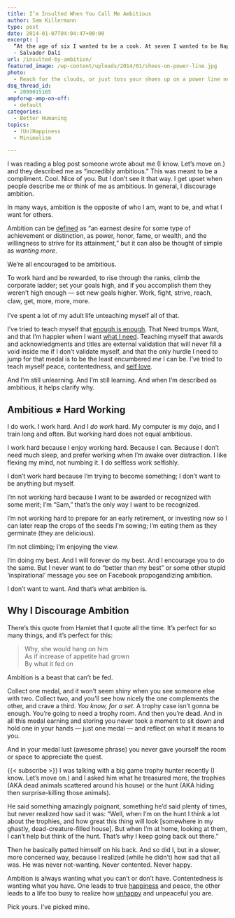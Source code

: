 ```yaml
---
title: I’m Insulted When You Call Me Ambitious
author: Sam Killermann
type: post
date: 2014-01-07T04:04:47+00:00
excerpt: |
  “At the age of six I wanted to be a cook. At seven I wanted to be Napoleon. And my ambition has been growing steadily ever since.”
  - Salvador Dalí
url: /insulted-by-ambition/
featured_image: /wp-content/uploads/2014/01/shoes-on-power-line.jpg
photo:
  - Reach for the clouds, or just toss your shoes up on a power line near them. I took that photo a few years ago in Ohio.
dsq_thread_id:
  - 2099015165
ampforwp-amp-on-off:
  - default
categories:
  - Better Humaning
topics:
  - (Un)Happiness
  - Minimalism

---
```

I was reading a blog post someone wrote about me (I know. Let&#8217;s move on.) and they described me as &#8220;incredibly ambitious.&#8221; This was meant to be a compliment. Cool. Nice of you. But I don&#8217;t see it that way. I get upset when people describe me or think of me as ambitious. In general, I discourage ambition.

In many ways, ambition is the opposite of who I am, want to be, and what I want for others.

<!--more-->

Ambition can be <a href="http://dictionary.reference.com/browse/ambition?s=t" target="_blank" rel="noopener noreferrer">defined</a> as &#8220;an earnest desire for some type of achievement or distinction, as power, honor, fame, or wealth, and the willingness to strive for its attainment,&#8221; but it can also be thought of simple as _wanting more_. 

We&#8217;re all encouraged to be ambitious. 

To work hard and be rewarded, to rise through the ranks, climb the corporate ladder; set your goals high, and if you accomplish them they weren&#8217;t high enough &#8212; set new goals higher. Work, fight, strive, reach, claw, get, more, more, more.<span style="line-height: 1.5em;"><br /> </span>

I&#8217;ve spent a lot of my adult life unteaching myself all of that. 

I&#8217;ve tried to teach myself that <a title="My Minimalism Story" href="/minimalism-story/" target="_blank" rel="noopener noreferrer">enough is enough</a>. That Need trumps Want, and that I&#8217;m happier when I want <a title="100+ Tips for Minimalism" href="/minimalism-tips/" target="_blank" rel="noopener noreferrer">what I need</a>. Teaching myself that awards and acknowledgments and titles are external validation that will never fill a void inside me if I don&#8217;t validate myself, and that the only hurdle I need to jump for that medal is to be the least encumbered _me_ I can be. I&#8217;ve tried to teach myself peace, contentedness, and <a title="Be Your Own Friend First" href="/be-your-own-friend-first/" target="_blank" rel="noopener noreferrer">self love</a>. 

And I&#8217;m still unlearning. And I&#8217;m still learning. And when I&#8217;m described as ambitious, it helps clarify why.

## Ambitious ≠ Hard Working

I do work. I work hard. And I _do work_ hard. My computer is my dojo, and I train long and often. But working hard does not equal ambitious. 

I work hard because I enjoy working hard. Because I can. Because I don&#8217;t need much sleep, and prefer working when I&#8217;m awake over distraction. I like flexing my mind, not numbing it. I do selfless work selfishly.

I don&#8217;t work hard because I&#8217;m trying to become something; I don&#8217;t want to be anything but myself. 

I&#8217;m not working hard because I want to be awarded or recognized with some merit; I&#8217;m &#8220;Sam,&#8221; that&#8217;s the only way I want to be recognized. 

I&#8217;m not working hard to prepare for an early retirement, or investing now so I can later reap the crops of the seeds I&#8217;m sowing; I&#8217;m eating them as they germinate (they are delicious). 

I&#8217;m not climbing; I&#8217;m enjoying the view.

I&#8217;m doing my best. And I will forever do my best. And I encourage you to do the same. But I never want to do &#8220;better than my best&#8221; or some other stupid &#8216;inspirational&#8217; message you see on Facebook propogandizing ambition. 

I don&#8217;t want to want. And that&#8217;s what ambition is.

## Why I Discourage Ambition

There&#8217;s this quote from Hamlet that I quote all the time. It&#8217;s perfect for so many things, and it&#8217;s perfect for this:

> <div>
>   Why, she would hang on him
> </div>
> 
> <div>
>   As if increase of appetite had grown
> </div>
> 
> <div>
>   By what it fed on
> </div>

Ambition is a beast that can&#8217;t be fed. 

Collect one medal, and it won&#8217;t seem shiny when you see someone else with two. Collect two, and you&#8217;ll see how nicely the one complements the other, and crave a third. _You know, for a set_. A trophy case isn&#8217;t gonna be enough. You&#8217;re going to need a trophy room. And then you&#8217;re dead. And in all this medal earning and storing you never took a moment to sit down and hold one in your hands &#8212; just one medal &#8212; and reflect on what it means to you. 

And in your medal lust (awesome phrase) you never gave yourself the room or space to appreciate the quest.

{{< subscribe >}}
I was talking with a big game trophy hunter recently (I know. Let&#8217;s move on.) and I asked him what he treasured more, the trophies (AKA dead animals scattered around his house) or the hunt (AKA hiding then surprise-killing those animals). 

He said something amazingly poignant, something he&#8217;d said plenty of times, but never realized how sad it was: &#8220;Well, when I&#8217;m on the hunt I think a lot about the trophies, and how great this thing will look [somewhere in my ghastly, dead-creature-filled house]. But when I&#8217;m at home, looking at them, I can&#8217;t help but think of the hunt. That&#8217;s why I keep going back out there.&#8221; 

Then he basically patted himself on his back. And so did I, but in a slower, more concerned way, because I realized (while he didn&#8217;t) how sad that all was. He was never not-wanting. Never contented. Never happy.

Ambition is always wanting what you can&#8217;t or don&#8217;t have. Contentedness is wanting what you have. One leads to true [happiness][1] and peace, the other leads to a life too busy to realize how [unhappy][2] and unpeaceful you are.

Pick yours. I&#8217;ve picked mine.

 [1]: /happiness/
 [2]: /we-fabricate-the-obstacles-to-happiness/